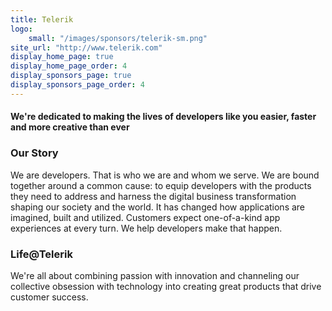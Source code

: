 ```yaml
---
title: Telerik
logo:
    small: "/images/sponsors/telerik-sm.png"
site_url: "http://www.telerik.com"
display_home_page: true
display_home_page_order: 4
display_sponsors_page: true
display_sponsors_page_order: 4
---
```


#### We're dedicated to making the lives of developers like you easier, faster and more creative than ever

### Our Story
We are developers. That is who we are and whom we serve. We are bound together around a common cause: to equip developers with the products they need to address and harness the digital business transformation shaping our society and the world. It has changed how applications are imagined, built and utilized. Customers expect one-of-a-kind app experiences at every turn. We help developers make that happen.

### Life@Telerik
We're all about combining passion with innovation and channeling our collective obsession with technology into creating great products that drive customer success.

